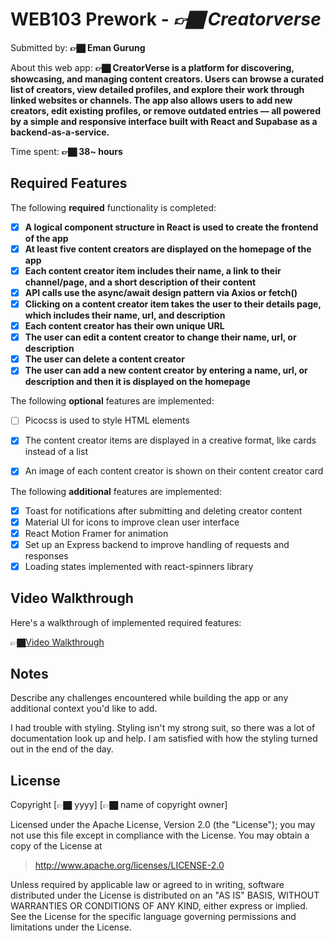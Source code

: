 # WEB103 Prework - *👉🏿 Creatorverse*

Submitted by: **👉🏿 Eman Gurung**

About this web app: **👉🏿 CreatorVerse is a platform for discovering, showcasing, and managing content creators. Users can browse a curated list of creators, view detailed profiles, and explore their work through linked websites or channels. The app also allows users to add new creators, edit existing profiles, or remove outdated entries — all powered by a simple and responsive interface built with React and Supabase as a backend-as-a-service.**

Time spent: **👉🏿 38~ hours** 

## Required Features

The following **required** functionality is completed:

<!-- 👉🏿👉🏿👉🏿 Make sure to check off completed functionality below -->
- [X] **A logical component structure in React is used to create the frontend of the app**
- [X] **At least five content creators are displayed on the homepage of the app**
- [X] **Each content creator item includes their name, a link to their channel/page, and a short description of their content**
- [X] **API calls use the async/await design pattern via Axios or fetch()**
- [X] **Clicking on a content creator item takes the user to their details page, which includes their name, url, and description**
- [X] **Each content creator has their own unique URL**
- [X] **The user can edit a content creator to change their name, url, or description**
- [X] **The user can delete a content creator**
- [X] **The user can add a new content creator by entering a name, url, or description and then it is displayed on the homepage**

The following **optional** features are implemented:

- [ ] Picocss is used to style HTML elements
- [X] The content creator items are displayed in a creative format, like cards instead of a list
- [X] An image of each content creator is shown on their content creator card


The following **additional** features are implemented:

- [X] Toast for notifications after submitting and deleting creator content
- [X] Material UI for icons to improve clean user interface
- [X] React Motion Framer for animation
- [X] Set up an Express backend to improve handling of requests and responses
- [X] Loading states implemented with react-spinners library

## Video Walkthrough

Here's a walkthrough of implemented required features:

👉🏿<a href='https://www.youtube.com/watch?v=K6UHofGgEtA' title='Video Walkthrough'/>Video Walkthrough</a>

## Notes

Describe any challenges encountered while building the app or any additional context you'd like to add.

I had trouble with styling. Styling isn't my strong suit, so there was a lot of documentation look up and help. I am satisfied with how 
the styling turned out in the end of the day.

## License

Copyright [👉🏿 yyyy] [👉🏿 name of copyright owner]

Licensed under the Apache License, Version 2.0 (the "License"); you may not use this file except in compliance with the License. You may obtain a copy of the License at

> http://www.apache.org/licenses/LICENSE-2.0

Unless required by applicable law or agreed to in writing, software distributed under the License is distributed on an "AS IS" BASIS, WITHOUT WARRANTIES OR CONDITIONS OF ANY KIND, either express or implied. See the License for the specific language governing permissions and limitations under the License.